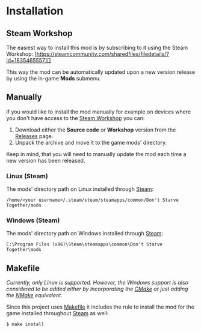 # Installation

## Steam Workshop

The easiest way to install this mod is by subscribing to it using the Steam
Workshop: [https://steamcommunity.com/sharedfiles/filedetails/?id=1835465557][]

This way the mod can be automatically updated upon a new version release by
using the in-game **Mods** submenu.

## Manually

If you would like to install the mod manually for example on devices where you
don't have access to the [Steam Workshop][] you can:

1. Download either the **Source code** or **Workshop** version from the [Releases][] page.
2. Unpack the archive and move it to the game mods' directory.

Keep in mind, that you will need to manually update the mod each time a new
version has been released.

### Linux (Steam)

The mods' directory path on Linux installed through [Steam][]:

```text
/home/<your username>/.steam/steam/steamapps/common/Don't Starve Together/mods
```

### Windows (Steam)

The mods' directory path on Windows installed through [Steam][]:

```text
C:\Program Files (x86)\Steam\steamapps\common\Don't Starve Together\mods
```

## Makefile

_Currently, only Linux is supported. However, the Windows support is also
considered to be added either by incorporating the [CMake][] or just adding the
[NMake][] equivalent._

Since this project uses [Makefile][] it includes the rule to install the mod for
the game installed throughout [Steam][] as well:

```shell script
$ make install
```

[cmake]: https://cmake.org/
[https://steamcommunity.com/sharedfiles/filedetails/?id=1835465557]: https://steamcommunity.com/sharedfiles/filedetails/?id=1835465557
[makefile]: https://en.wikipedia.org/wiki/Makefile
[nmake]: https://msdn.microsoft.com/en-us/library/dd9y37ha.aspx
[releases]: https://github.com/victorpopkov/dst-mod-keep-following/releases
[steam workshop]: https://steamcommunity.com/app/322330/workshop/
[steam]: https://store.steampowered.com/
